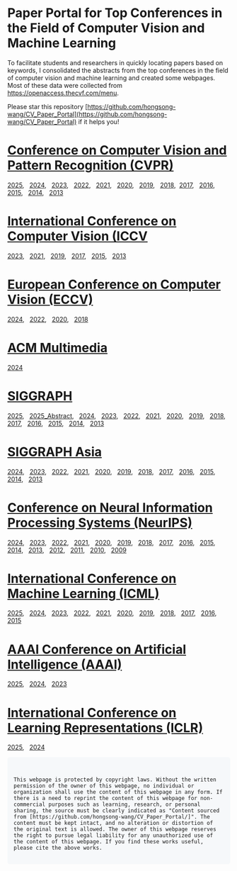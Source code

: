 # Paper Portal for Top Conferences in the Field of Computer Vision and Machine Learning

To facilitate students and researchers in quickly locating papers based on keywords, I consolidated the abstracts from the top conferences in the field of computer vision and machine learning and created some webpages. Most of these data were collected from https://openaccess.thecvf.com/menu.

Please star this repository [https://github.com/hongsong-wang/CV_Paper_Portal](https://github.com/hongsong-wang/CV_Paper_Portal) if it helps you!

# [Conference on Computer Vision and Pattern Recognition (CVPR)](https://openaccess.thecvf.com/menu)
[2025](https://hongsong-wang.github.io/CVPR2025_ABSTRACT/), &nbsp; [2024](https://hongsong-wang.github.io/CVPR2024_ABSTRACT/), &nbsp; [2023](https://hongsong-wang.github.io/CVPR2023_ABSTRACT/), &nbsp; [2022](https://hongsong-wang.github.io/CVPR2022_ABSTRACT/), &nbsp; [2021](https://hongsong-wang.github.io/CVPR2021_ABSTRACT-/), &nbsp; [2020](https://hongsong-wang.github.io/CVPR2020_ABSTRACT/), &nbsp; [2019](https://hongsong-wang.github.io/CVPR2019_ABSTRACT), &nbsp; [2018](https://hongsong-wang.github.io/CVPR2018_ABSTRACT), &nbsp;[2017](https://hongsong-wang.github.io/CVPR2017_ABSTRACT/), &nbsp; [2016](https://hongsong-wang.github.io/CVPR2016_ABSTRACT/), &nbsp; [2015](https://hongsong-wang.github.io/CVPR2015_ABSTRACT), &nbsp; [2014](https://hongsong-wang.github.io/CVPR2014_ABSTRACT), &nbsp; [2013](https://hongsong-wang.github.io/CVPR2013_ABSTRACT)

# [International Conference on Computer Vision (ICCV](https://openaccess.thecvf.com/menu)
[2023](https://hongsong-wang.github.io/ICCV2023_ABSTRACT), &nbsp; [2021](https://hongsong-wang.github.io/ICCV2021_ABSTRACT/), &nbsp; [2019](https://hongsong-wang.github.io/ICCV2019_ABSTRACT), &nbsp; [2017](https://hongsong-wang.github.io/ICCV2017_ABSTRACT/), &nbsp; [2015](https://hongsong-wang.github.io/ICCV2015_ABSTRACT), &nbsp; [2013](https://hongsong-wang.github.io/ICCV2013_ABSTRACT)

#  [European Conference on Computer Vision (ECCV)](https://www.ecva.net/papers.php)
[2024](https://hongsong-wang.github.io/ECCV2024_ABSTRACT/), &nbsp; [2022](https://hongsong-wang.github.io/ECCV2022_ABSTRACT/), &nbsp; [2020](https://hongsong-wang.github.io/ECCV2020_ABSTRACT/), &nbsp; [2018](https://hongsong-wang.github.io/ECCV2018_ABSTRACT/)

# [ACM Multimedia](https://openreview.net/group?id=acmmm.org/)
[2024](https://hongsong-wang.github.io/ACMMM_2024_ABSTRACT/)

# [SIGGRAPH](https://kesen.realtimerendering.com)
[2025](https://kesen.realtimerendering.com/sig2025.html), &nbsp; [2025_Abstract](https://hongsong-wang.github.io/siggraph25_abstract/), &nbsp; [2024](https://kesen.realtimerendering.com/sig2024.html), &nbsp; [2023](https://kesen.realtimerendering.com/sig2023.html), &nbsp; [2022](https://www.realtimerendering.com/kesen/sig2022.html), &nbsp; [2021](https://www.realtimerendering.com/kesen/sig2021.html), &nbsp; [2020](https://www.realtimerendering.com/kesen/sig2020.html), &nbsp; [2019](https://www.realtimerendering.com/kesen/sig2019.html), &nbsp; [2018](https://www.realtimerendering.com/kesen/sig2018.html), &nbsp; [2017](https://www.realtimerendering.com/kesen/sig2017.html), &nbsp; [2016](https://www.realtimerendering.com/kesen/sig2016.html), &nbsp; [2015](https://www.realtimerendering.com/kesen/sig2015.html), &nbsp; [2014](https://www.realtimerendering.com/kesen/sig2014.html), &nbsp; [2013](https://www.realtimerendering.com/kesen/sig2013.html)

# [SIGGRAPH Asia](https://kesen.realtimerendering.com/)
[2024](https://www.realtimerendering.com/kesen/siga2024Papers.htm), &nbsp; [2023](https://www.realtimerendering.com/kesen/siga2023Papers.htm), &nbsp; [2022](https://www.realtimerendering.com/kesen/siga2022Papers.htm), &nbsp; [2021](https://www.realtimerendering.com/kesen/siga2021Papers.htm), &nbsp; [2020](https://www.realtimerendering.com/kesen/siga2020Papers.htm), &nbsp; [2019](https://www.realtimerendering.com/kesen/siga2019Papers.htm), &nbsp; [2018](https://www.realtimerendering.com/kesen/siga2018Papers.htm), &nbsp; [2017](https://www.realtimerendering.com/kesen/siga2017Papers.htm), &nbsp; [2016](https://www.realtimerendering.com/kesen/siga2016Papers.htm), &nbsp; [2015](https://www.realtimerendering.com/kesen/siga2015Papers.htm), &nbsp; [2014](https://www.realtimerendering.com/kesen/siga2014Papers.htm), &nbsp; [2013](https://www.realtimerendering.com/kesen/siga2013Papers.htm)

# [Conference on Neural Information Processing Systems (NeurIPS)](https://papers.nips.cc/)
[2024](https://hongsong-wang.github.io/NIPS2024_ABSTRACT/), &nbsp; [2023](https://hongsong-wang.github.io/NIPS2023_ABSTRACT/), &nbsp; [2022](https://hongsong-wang.github.io/NIPS2022_ABSTRACT/), &nbsp; [2021](https://hongsong-wang.github.io/NIPS2021_ABSTRACT/), &nbsp; [2020](https://hongsong-wang.github.io/NIPS2020_ABSTRACT/), &nbsp; [2019](https://hongsong-wang.github.io/NIPS2019_ABSTRACT/), &nbsp; [2018](https://hongsong-wang.github.io/NIPS2018_ABSTRACT/), &nbsp; [2017](https://hongsong-wang.github.io/NIPS2017_ABSTRACT/), &nbsp; [2016](https://hongsong-wang.github.io/NIPS2016_ABSTRACT/), &nbsp; [2015](https://hongsong-wang.github.io/NIPS2015_ABSTRACT/), &nbsp; [2014](https://hongsong-wang.github.io/NIPS2014_ABSTRACT/), &nbsp; [2013](https://hongsong-wang.github.io/NIPS2013_ABSTRACT/), &nbsp; [2012](https://hongsong-wang.github.io/NIPS2012_ABSTRACT/), &nbsp; [2011](https://hongsong-wang.github.io/NIPS2011_ABSTRACT/), &nbsp; [2010](https://hongsong-wang.github.io/NIPS2010_ABSTRACT/), &nbsp; [2009](https://hongsong-wang.github.io/NIPS2009_ABSTRACT/)

# [International Conference on Machine Learning (ICML)](https://proceedings.mlr.press/)
[2025](https://hongsong-wang.github.io/ICML2025_ABSTRACT/), &nbsp; [2024](https://hongsong-wang.github.io/ICML2024_ABSTRACT/), &nbsp; [2023](https://hongsong-wang.github.io/ICML2023_ABSTRACT/), &nbsp; [2022](https://hongsong-wang.github.io/ICML2022_ABSTRACT/), &nbsp; [2021](https://hongsong-wang.github.io/ICML2021_ABSTRACT/), &nbsp; [2020](https://hongsong-wang.github.io/ICML2020_ABSTRACT/), &nbsp; [2019](https://hongsong-wang.github.io/ICML2019_ABSTRACT/), &nbsp; [2018](https://hongsong-wang.github.io/ICML2018_ABSTRACT/), &nbsp; [2017](https://hongsong-wang.github.io/ICML2017_ABSTRACT/), &nbsp; [2016](https://hongsong-wang.github.io/ICML2016_ABSTRACT/), &nbsp; [2015](https://hongsong-wang.github.io/ICML2015_ABSTRACT/)

# [AAAI Conference on Artificial Intelligence (AAAI)](https://aaai.org/aaai-publications/aaai-conference-proceedings/)
[2025](https://hongsong-wang.github.io/AAAI2025_ABSTRACT-/), &nbsp; [2024](https://hongsong-wang.github.io/AAAI2024_ABSTRACT/), &nbsp; [2023](https://hongsong-wang.github.io/AAAI2023_ABSTRACT/)

# [International Conference on Learning Representations (ICLR)](https://openreview.net/group?id=ICLR.cc)
[2025](https://hongsong-wang.github.io/ICLR_2025_ABSTRACT/), &nbsp; [2024](https://hongsong-wang.github.io/ICLR_2024_ABSTRACT/)

<div style="background-color: #f6f8fa; padding: 1em; border-radius: 6px; font-family: monospace; white-space: pre-wrap;">
<code>
This webpage is protected by copyright laws. Without the written permission of the owner of this webpage, no individual or organization shall use the content of this webpage in any form. If there is a need to reprint the content of this webpage for non-commercial purposes such as learning, research, or personal sharing, the source must be clearly indicated as "Content sourced from [https://github.com/hongsong-wang/CV_Paper_Portal/]". The content must be kept intact, and no alteration or distortion of the original text is allowed. The owner of this webpage reserves the right to pursue legal liability for any unauthorized use of the content of this webpage. If you find these works useful, please cite the above works.
</code>
</div>
